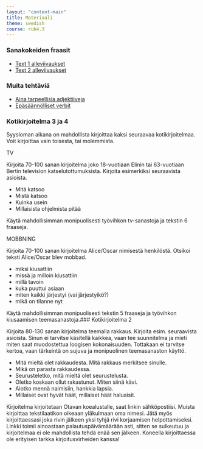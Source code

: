 ```yaml
---
layout: "content-main"
title: Materiaali
theme: swedish
course: rub4.3
---
```


### Sanakokeiden fraasit
- [Text 1 alleviivaukset](/media/rub4/text1_oikeat.pdf)
- [Text 2 alleviivaukset](/media/rub4/text2_oikeat.pdf)


### Muita tehtäviä

- [Aina tarpeellisia adjektiiveja](/media/rub4/adjektiivit_oikeat.pdf)
- [Epäsäännölliset verbit](/media/rub4/verbit_oikeat.pdf)

### Kotikirjoitelma 3 ja 4

Syysloman aikana on mahdollista kirjoittaa kaksi seuraavaa kotikirjoitelmaa. Voit kirjoittaa vain  toisesta, tai molemmista.

TV

Kirjoita 70-100 sanan kirjoitelma joko 18-vuotiaan Elinin tai 63-vuotiaan Bertin television katselutottumuksista. Kirjoita esimerkiksi seuraavista asioista.

* Mitä katsoo
* Mistä katsoo
* Kuinka usein
* Millaisista ohjelmista pitää 

Käytä mahdollisimman monipuolisesti työvihkon tv-sanastoja ja tekstin 6 fraaseja.

MOBBNING

Kirjoita 70-100 sanan kirjoitelma Alice/Oscar nimisestä henkilöstä. Otsikoi teksti Alice/Oscar blev mobbad. 

* miksi kiusattiin
* missä ja milloin kiusattiin
* millä tavoin
* kuka puuttui asiaan
* miten kaikki järjestyi (vai järjestyikö?)
* mikä on tilanne nyt

Käytä mahdollisimman monipuolisesti tekstin 5 fraaseja ja työvihkon kiusaamisen teemasanastoja.### Kotikirjoitelma 2

Kirjoita 80-130 sanan kirjoitelma teemalla rakkaus. Kirjoita esim. seuraavista asioista. Sinun ei tarvitse käsitellä kaikkea, vaan tee suunnitelma ja mieti miten saat muodostettua loogisen kokonaisuuden. Tottakaan ei tarvitse kertoa, vaan tärkeintä on sujuva ja monipuolinen teemasanaston käyttö.

* Mitä mieltä olet rakkaudesta. Mitä rakkaus merkitsee sinulle.
* Mikä on parasta rakkaudessa.
* Seurusteletko, mitä mieltä olet seurustelusta.
* Oletko koskaan ollut rakastunut. Miten siinä kävi.
* Aiotko mennä naimisiin, hankkia lapsia.
* Millaiset ovat hyvät häät, millaiset häät haluaisit.

Kirjoitelma kirjoitetaan Otavan koealustalle, saat linkin sähköpostiisi. Muista kirjoittaa tekstilaatikon oikeaan yläkulmaan oma nimesi. Jätä myös kirjoittaessasi joka rivin jälkeen yksi tyhjä rivi korjaamisen helpottamiseksi. Linkki toimii ainoastaan palautuspäivämäärään asti, sitten se sulkeutuu ja kirjoitelmaa ei ole mahdollista tehdä enää sen jälkeen. Koneella kirjoittaessa ole erityisen tarkka kirjoitusvirheiden kanssa!
